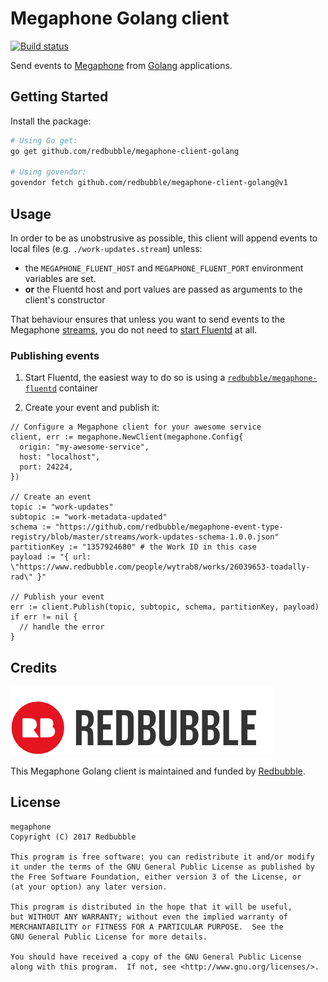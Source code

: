 Megaphone Golang client
=======================

[![Build status](https://badge.buildkite.com/8d56deb25d44956e5628dcae206230d344dbb16ca1798f7bd9.svg?branch=master)](https://buildkite.com/redbubble/megaphone-client-golang)

Send events to [Megaphone][megaphone] from [Golang][golang] applications.

  [megaphone]: https://github.com/redbubble/megaphone
  [golang]: https://golang.org/

Getting Started
---------------

Install the package:

```bash
# Using Go get:
go get github.com/redbubble/megaphone-client-golang

# Using govendor:
govendor fetch github.com/redbubble/megaphone-client-golang@v1
```

Usage
-----

In order to be as unobstrusive as possible, this client will append events to local files (e.g. `./work-updates.stream`) unless:

- the `MEGAPHONE_FLUENT_HOST` and `MEGAPHONE_FLUENT_PORT` environment variables are set.
- **or** the Fluentd host and port values are passed as arguments to the client's constructor

That behaviour ensures that unless you want to send events to the Megaphone [streams][stream], you do not need to [start Fluentd][megaphone-fluentd] at all.

  [stream]: https://github.com/redbubble/com/megaphone#stream
  [megaphone-fluentd]: https://github.com/redbubble/megaphone-fluentd-container

### Publishing events

1. Start Fluentd, the easiest way to do so is using a [`redbubble/megaphone-fluentd`][megaphone-fluentd] container

1. Create your event and publish it:

```golang
// Configure a Megaphone client for your awesome service
client, err := megaphone.NewClient(megaphone.Config{
  origin: "my-awesome-service",
  host: "localhost",
  port: 24224,
})

// Create an event
topic := "work-updates"
subtopic := "work-metadata-updated"
schema := "https://github.com/redbubble/megaphone-event-type-registry/blob/master/streams/work-updates-schema-1.0.0.json"
partitionKey := "1357924680" # the Work ID in this case
payload := "{ url: \"https://www.redbubble.com/people/wytrab8/works/26039653-toadally-rad\" }"

// Publish your event
err := client.Publish(topic, subtopic, schema, partitionKey, payload)
if err != nil {
  // handle the error
}
```

Credits
-------

[![](doc/redbubble.png)][redbubble]

This Megaphone Golang client is maintained and funded by [Redbubble][redbubble].

  [redbubble]: https://www.redbubble.com

License
-------

    megaphone
    Copyright (C) 2017 Redbubble

    This program is free software: you can redistribute it and/or modify
    it under the terms of the GNU General Public License as published by
    the Free Software Foundation, either version 3 of the License, or
    (at your option) any later version.

    This program is distributed in the hope that it will be useful,
    but WITHOUT ANY WARRANTY; without even the implied warranty of
    MERCHANTABILITY or FITNESS FOR A PARTICULAR PURPOSE.  See the
    GNU General Public License for more details.

    You should have received a copy of the GNU General Public License
    along with this program.  If not, see <http://www.gnu.org/licenses/>.
